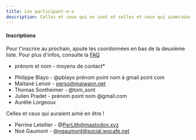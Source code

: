 ```yaml
---
title: Les participant·e·s
description: Celles et ceux qui en sont et celles et ceux qui aimeraient en être !
---
```


#### Inscriptions

Pour t'inscrire au prochain, ajoute tes coordonnées en bas de la deuxième liste.
Pour plus d'infos, consulte la [FAQ](http://walkingdev.fr/#walkingdev/cnv/blob/master/v-34/faq.md)

* prénom et nom - moyens de contact*

- Philippe Blayo - @pblayo prénom point nom à gmail point com
- Maïtané Lenoir - perso@maiwann.net
- Thomas Sontheimer - @tom_sont
- Julien Pradet - prénom point nom @gmail.com
- Aurélie Lorgeoux

Celles et ceux qui auraient aimé en être !

- Perrine Letellier - @PerLith@mastodon.xyz
- Noé Gaumont - @ngaumont@social.wxcafe.net
